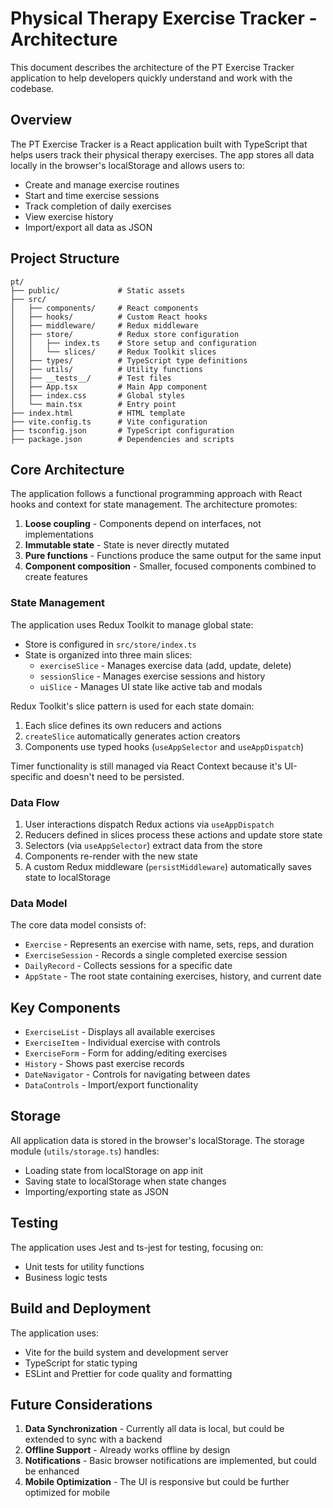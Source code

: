 # Physical Therapy Exercise Tracker - Architecture

This document describes the architecture of the PT Exercise Tracker application to help developers quickly understand and work with the codebase.

## Overview

The PT Exercise Tracker is a React application built with TypeScript that helps users track their physical therapy exercises. The app stores all data locally in the browser's localStorage and allows users to:

- Create and manage exercise routines
- Start and time exercise sessions
- Track completion of daily exercises
- View exercise history
- Import/export all data as JSON

## Project Structure

```
pt/
├── public/             # Static assets
├── src/
│   ├── components/     # React components
│   ├── hooks/          # Custom React hooks
│   ├── middleware/     # Redux middleware
│   ├── store/          # Redux store configuration
│   │   ├── index.ts    # Store setup and configuration
│   │   └── slices/     # Redux Toolkit slices
│   ├── types/          # TypeScript type definitions
│   ├── utils/          # Utility functions
│   ├── __tests__/      # Test files
│   ├── App.tsx         # Main App component
│   ├── index.css       # Global styles
│   └── main.tsx        # Entry point
├── index.html          # HTML template
├── vite.config.ts      # Vite configuration
├── tsconfig.json       # TypeScript configuration
├── package.json        # Dependencies and scripts
```

## Core Architecture

The application follows a functional programming approach with React hooks and context for state management. The architecture promotes:

1. **Loose coupling** - Components depend on interfaces, not implementations
2. **Immutable state** - State is never directly mutated
3. **Pure functions** - Functions produce the same output for the same input
4. **Component composition** - Smaller, focused components combined to create features

### State Management

The application uses Redux Toolkit to manage global state:

- Store is configured in `src/store/index.ts`
- State is organized into three main slices:
  - `exerciseSlice` - Manages exercise data (add, update, delete)
  - `sessionSlice` - Manages exercise sessions and history
  - `uiSlice` - Manages UI state like active tab and modals

Redux Toolkit's slice pattern is used for each state domain:

1. Each slice defines its own reducers and actions
2. `createSlice` automatically generates action creators
3. Components use typed hooks (`useAppSelector` and `useAppDispatch`)

Timer functionality is still managed via React Context because it's UI-specific and doesn't need to be persisted.

### Data Flow

1. User interactions dispatch Redux actions via `useAppDispatch`
2. Reducers defined in slices process these actions and update store state
3. Selectors (via `useAppSelector`) extract data from the store 
4. Components re-render with the new state
5. A custom Redux middleware (`persistMiddleware`) automatically saves state to localStorage

### Data Model

The core data model consists of:

- `Exercise` - Represents an exercise with name, sets, reps, and duration
- `ExerciseSession` - Records a single completed exercise session
- `DailyRecord` - Collects sessions for a specific date
- `AppState` - The root state containing exercises, history, and current date

## Key Components

- `ExerciseList` - Displays all available exercises
- `ExerciseItem` - Individual exercise with controls
- `ExerciseForm` - Form for adding/editing exercises
- `History` - Shows past exercise records
- `DateNavigator` - Controls for navigating between dates
- `DataControls` - Import/export functionality

## Storage

All application data is stored in the browser's localStorage. The storage module (`utils/storage.ts`) handles:

- Loading state from localStorage on app init
- Saving state to localStorage when state changes
- Importing/exporting state as JSON

## Testing

The application uses Jest and ts-jest for testing, focusing on:

- Unit tests for utility functions
- Business logic tests

## Build and Deployment

The application uses:

- Vite for the build system and development server
- TypeScript for static typing
- ESLint and Prettier for code quality and formatting

## Future Considerations

1. **Data Synchronization** - Currently all data is local, but could be extended to sync with a backend
2. **Offline Support** - Already works offline by design
3. **Notifications** - Basic browser notifications are implemented, but could be enhanced
4. **Mobile Optimization** - The UI is responsive but could be further optimized for mobile